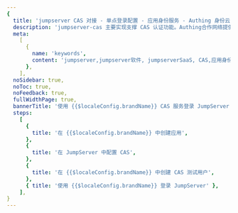 ```yaml
---
{
  title: 'jumpserver CAS 对接 - 单点登录配置 - 应用身份服务 - Authing 身份云',
  description: 'jumpserver-cas 主要实现支撑 CAS 认证功能。Authing合作网络提供 jumpserver对接，单点登录，SSO，实现应用的快捷登录、免密登录，提升员工办公体验、增强用户体验，增强企业数字化服务水平。',
  meta:
    [
      {
        name: 'keywords',
        content: 'jumpserver,jumpserver软件, jumpserverSaaS, CAS,应用身份服务,认证配置,Authing身份云',
      },
    ],
  noSidebar: true,
  noToc: true,
  noFeedback: true,
  fullWidthPage: true,
  bannerTitle: '使用 {{$localeConfig.brandName}} CAS 服务登录 JumpServer',
  steps:
    [
      {
        title: '在 {{$localeConfig.brandName}} 中创建应用',
      },
      {
        title: '在 JumpServer 中配置 CAS',
      },
      {
        title: '在 {{$localeConfig.brandName}} 中创建 CAS 测试用户',
      },
      { title: '使用 {{$localeConfig.brandName}} 登录 JumpServer' },
    ],
}
---
```


<IntegrationDetail/>
